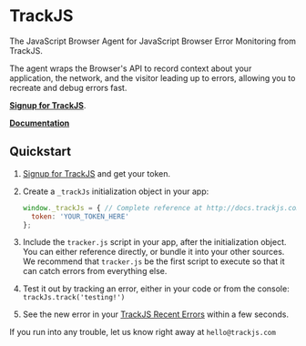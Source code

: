 TrackJS
===============

The JavaScript Browser Agent for JavaScript Browser Error Monitoring from TrackJS.

The agent wraps the Browser's API to record context about your application, the network, and the visitor leading up to errors, allowing you to recreate and debug errors fast.

**[Signup for TrackJS](https://trackjs.com/signup?utm_source=repository)**.

**[Documentation](http://docs.trackjs.com/)**

## Quickstart

1. [Signup for TrackJS](https://trackjs.com/signup?utm_source=repository) and get your token.
2. Create a `_trackJs` initialization object in your app:

    ```javascript
    window._trackJs = { // Complete reference at http://docs.trackjs.com/
      token: 'YOUR_TOKEN_HERE'
    };
    ```

3. Include the `tracker.js` script in your app, after the initialization object. You can either reference directly, or bundle it into your other sources. We recommend that `tracker.js` be the first script to execute so that it can catch errors from everything else.

4. Test it out by tracking an error, either in your code or from the console: `trackJs.track('testing!')`

5. See the new error in your [TrackJS Recent Errors](https://my.trackjs.com/recent) within a few seconds.

If you run into any trouble, let us know right away at `hello@trackjs.com`
